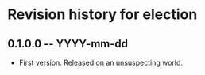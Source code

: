 # Revision history for election

## 0.1.0.0  -- YYYY-mm-dd

* First version. Released on an unsuspecting world.
